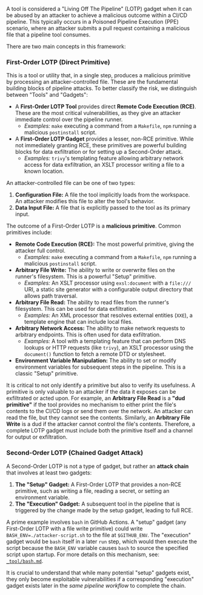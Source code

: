A tool is considered a "Living Off The Pipeline" (LOTP) gadget when it can be abused by an attacker to achieve a malicious outcome within a CI/CD pipeline. This typically occurs in a Poisoned Pipeline Execution (PPE) scenario, where an attacker submits a pull request containing a malicious file that a pipeline tool consumes.

There are two main concepts in this framework:

### First-Order LOTP (Direct Primitive)

This is a tool or utility that, in a single step, produces a malicious primitive by processing an attacker-controlled file. These are the fundamental building blocks of pipeline attacks. To better classify the risk, we distinguish between "Tools" and "Gadgets":

*   A **First-Order LOTP Tool** provides direct **Remote Code Execution (RCE)**. These are the most critical vulnerabilities, as they give an attacker immediate control over the pipeline runner.
    *   *Examples:* `make` executing a command from a `Makefile`, `npm` running a malicious `postinstall` script.
*   A **First-Order LOTP Gadget** provides a lesser, non-RCE primitive. While not immediately granting RCE, these primitives are powerful building blocks for data exfiltration or for setting up a Second-Order attack.
    *   *Examples:* `trivy`'s templating feature allowing arbitrary network access for data exfiltration, an XSLT processor writing a file to a known location.

An attacker-controlled file can be one of two types:

1.  **Configuration File:** A file the tool implicitly loads from the workspace. An attacker modifies this file to alter the tool's behavior.
2.  **Data Input File:** A file that is explicitly passed to the tool as its primary input.

The outcome of a First-Order LOTP is a **malicious primitive**. Common primitives include:
*   **Remote Code Execution (RCE):** The most powerful primitive, giving the attacker full control.
    *   *Examples:* `make` executing a command from a `Makefile`, `npm` running a malicious `postinstall` script.
*   **Arbitrary File Write:** The ability to write or overwrite files on the runner's filesystem. This is a powerful "Setup" primitive.
    *   *Examples:* An XSLT processor using `exsl:document` with a `file:///` URI, a static site generator with a configurable output directory that allows path traversal.
*   **Arbitrary File Read:** The ability to read files from the runner's filesystem. This can be used for data exfiltration.
    *   *Examples:* An XML processor that resolves external entities (`XXE`), a template engine that can include local files.
*   **Arbitrary Network Access:** The ability to make network requests to arbitrary endpoints. This is often used for data exfiltration.
    *   *Examples:* A tool with a templating feature that can perform DNS lookups or HTTP requests (like `trivy`), an XSLT processor using the `document()` function to fetch a remote DTD or stylesheet.
*   **Environment Variable Manipulation:** The ability to set or modify environment variables for subsequent steps in the pipeline. This is a classic "Setup" primitive.

It is critical to not only identify a primitive but also to verify its usefulness. A primitive is only valuable to an attacker if the data it exposes can be exfiltrated or acted upon. For example, an **Arbitrary File Read** is a **"dud primitive"** if the tool provides no mechanism to either print the file's contents to the CI/CD logs or send them over the network. An attacker can read the file, but they cannot see the contents. Similarly, an **Arbitrary File Write** is a dud if the attacker cannot control the file's contents. Therefore, a complete LOTP gadget must include both the primitive itself and a channel for output or exfiltration.

### Second-Order LOTP (Chained Gadget Attack)

A Second-Order LOTP is not a type of gadget, but rather an **attack chain** that involves at least two gadgets:

1.  **The "Setup" Gadget:** A First-Order LOTP that provides a non-RCE primitive, such as writing a file, reading a secret, or setting an environment variable.
2.  **The "Execution" Gadget:** A subsequent tool in the pipeline that is triggered by the change made by the setup gadget, leading to full RCE.

A prime example involves `bash` in GitHub Actions. A "setup" gadget (any First-Order LOTP with a file write primitive) could write `BASH_ENV=./attacker-script.sh` to the file at `$GITHUB_ENV`. The "execution" gadget would be `bash` itself in a later `run` step, which would then execute the script because the `BASH_ENV` variable causes `bash` to source the specified script upon startup. For more details on this mechanism, see: [`_tool/bash.md`](_tool/bash.md).

It is crucial to understand that while many potential "setup" gadgets exist, they only become exploitable vulnerabilities if a corresponding "execution" gadget exists later in the *same pipeline workflow* to complete the chain.
